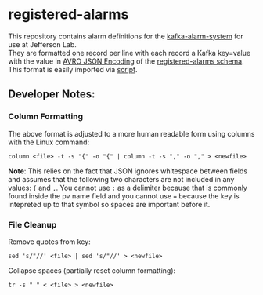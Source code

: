 # registered-alarms
This repository contains alarm definitions for the [kafka-alarm-system](https://github.com/JeffersonLab/kafka-alarm-system) for use at Jefferson Lab.  
They are formatted one record per line with each record a Kafka key=value with the value in [AVRO JSON Encoding](https://avro.apache.org/docs/current/spec.html#json_encoding) of the [registered-alarms schema](https://github.com/JeffersonLab/kafka-alarm-system/blob/master/schemas/registered-alarms-value.avsc).  This format is easily imported via [script](https://github.com/JeffersonLab/kafka-alarm-system/wiki/Scripts-Reference#set-registered-alarms).

## Developer Notes:

### Column Formatting
The above format is adjusted to a more human readable form using columns with the Linux command:
```
column <file> -t -s "{" -o "{" | column -t -s "," -o "," > <newfile>
```
**Note**: This relies on the fact that JSON ignores whitespace between fields and assumes that the following two characters are not included in any values: `{` and `,`.   You cannot use `:` as a delimiter because that is commonly found inside the pv name field and you cannot use `=` because the key is intepreted up to that symbol so spaces are important before it.

### File Cleanup
Remove quotes from key:
```
sed 's/"//' <file> | sed 's/"//' > <newfile>
```

Collapse spaces (partially reset column formatting):
```
tr -s " " < <file> > <newfile>
```
